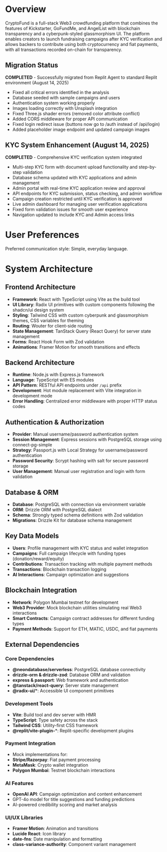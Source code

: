 # Overview

CryptoFund is a full-stack Web3 crowdfunding platform that combines the features of Kickstarter, GoFundMe, and AngelList with blockchain transparency and a cyberpunk-styled glassmorphism UI. The platform enables creators to launch fundraising campaigns after KYC verification and allows backers to contribute using both cryptocurrency and fiat payments, with all transactions recorded on-chain for transparency.

## Migration Status
**COMPLETED** - Successfully migrated from Replit Agent to standard Replit environment (August 14, 2025)
- Fixed all critical errors identified in the analysis
- Database seeded with sample campaigns and users
- Authentication system working properly
- Images loading correctly with Unsplash integration
- Fixed Three.js shader errors (removed color attribute conflict)
- Added CORS middleware for proper API communication
- Fixed login redirect issue (buttons now go to /auth instead of /api/login)
- Added placeholder image endpoint and updated campaign images

## KYC System Enhancement (August 14, 2025)
**COMPLETED** - Comprehensive KYC verification system integrated
- Multi-step KYC form with document upload functionality and step-by-step validation
- Database schema updated with KYC applications and admin management
- Admin portal with real-time KYC application review and approval
- API endpoints for KYC submission, status checking, and admin workflow
- Campaign creation restricted until KYC verification is approved
- Live admin dashboard for managing user verification applications
- Fixed form validation issues for smooth user experience
- Navigation updated to include KYC and Admin access links

# User Preferences

Preferred communication style: Simple, everyday language.

# System Architecture

## Frontend Architecture
- **Framework**: React with TypeScript using Vite as the build tool
- **UI Library**: Radix UI primitives with custom components following the shadcn/ui design system
- **Styling**: Tailwind CSS with custom cyberpunk and glassmorphism themes, CSS variables for theming
- **Routing**: Wouter for client-side routing
- **State Management**: TanStack Query (React Query) for server state management
- **Forms**: React Hook Form with Zod validation
- **Animations**: Framer Motion for smooth transitions and effects

## Backend Architecture
- **Runtime**: Node.js with Express.js framework
- **Language**: TypeScript with ES modules
- **API Pattern**: RESTful API endpoints under `/api` prefix
- **Development**: Hot module replacement with Vite integration in development mode
- **Error Handling**: Centralized error middleware with proper HTTP status codes

## Authentication & Authorization
- **Provider**: Manual username/password authentication system
- **Session Management**: Express sessions with PostgreSQL storage using connect-pg-simple
- **Strategy**: Passport.js with Local Strategy for username/password authentication
- **Password Security**: Scrypt hashing with salt for secure password storage
- **User Management**: Manual user registration and login with form validation

## Database & ORM
- **Database**: PostgreSQL with connection via environment variable
- **ORM**: Drizzle ORM with PostgreSQL dialect
- **Schema**: Strongly typed schema definitions with Zod validation
- **Migrations**: Drizzle Kit for database schema management

## Key Data Models
- **Users**: Profile management with KYC status and wallet integration
- **Campaigns**: Full campaign lifecycle with funding types (donation/reward/equity)
- **Contributions**: Transaction tracking with multiple payment methods
- **Transactions**: Blockchain transaction logging
- **AI Interactions**: Campaign optimization and suggestions

## Blockchain Integration
- **Network**: Polygon Mumbai testnet for development
- **Web3 Provider**: Mock blockchain utilities simulating real Web3 interactions
- **Smart Contracts**: Campaign contract addresses for different funding types
- **Payment Methods**: Support for ETH, MATIC, USDC, and fiat payments

## External Dependencies

### Core Dependencies
- **@neondatabase/serverless**: PostgreSQL database connectivity
- **drizzle-orm & drizzle-zod**: Database ORM and validation
- **express & passport**: Web framework and authentication
- **@tanstack/react-query**: Server state management
- **@radix-ui/***: Accessible UI component primitives

### Development Tools
- **Vite**: Build tool and dev server with HMR
- **TypeScript**: Type safety across the stack
- **Tailwind CSS**: Utility-first CSS framework
- **@replit/vite-plugin-***: Replit-specific development plugins

### Payment Integration
- Mock implementations for:
- **Stripe/Razorpay**: Fiat payment processing
- **MetaMask**: Crypto wallet integration
- **Polygon Mumbai**: Testnet blockchain interactions

### AI Features
- **OpenAI API**: Campaign optimization and content enhancement
- GPT-4o model for title suggestions and funding predictions
- AI-powered credibility scoring and market analysis

### UI/UX Libraries
- **Framer Motion**: Animation and transitions
- **Lucide React**: Icon library
- **date-fns**: Date manipulation and formatting
- **class-variance-authority**: Component variant management
